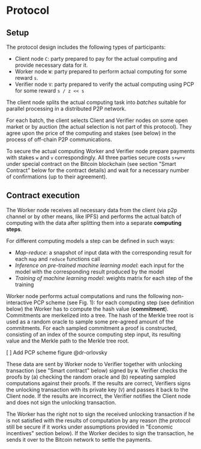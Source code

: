 Protocol
===

Setup
---

The protocol design includes the following types of participants:
- Client node `C`: party prepared to pay for the actual computing and provide necessary data for it.
- Worker node `W`: party prepared to perform actual computing for some reward `s`.
- Verifier node `V`: party prepared to verify the actual computing using PCP for some reward `s / z << s`

The client node splits the actual computing task into *batches* suitable for parallel processing in a distributed P2P network.

For each batch, the client selects Client and Verifier nodes on some open market or by auction (the actual selection is not part of this protocol). They agree upon the price of the computing and stakes (see below) in the process of off-chain P2P communications. 

To secure the actual computing Worker and Verifier node prepare payments with stakes `w` and `v` correspondingly. All three parties secure costs `s+w+v` under special contract on the Bitcoin blockchain (see section "Smart Contract" below for the contract details) and wait for a necessary number of confirmations (up to their agreement).

Contract execution
---

The Worker node receives all necessary data from the client (via p2p channel or by other means, like IPFS) and performs the actual batch of computing with the data after splitting them into a separate **computing steps**. 

For different computing models a step can be defined in such ways:
* *Map-reduce*: a snapshot of input data with the corresponding result for each `map` and `reduce` functions call
* *Inference on pre-trained machine learning model*: each input for the model with the corresponding result produced by the model
* *Training of machine learning model*: weights matrix for each step of the training

Worker node performs actual computations and runs the following non-interactive PCP scheme (see Fig. 1): for each computing step (see definition below) the Worker has to compute the hash value (**commitment**). Commitments are merkelized into a tree. The hash of the Merkle tree root is used as a random oracle to sample some pre-agreed amount of the commitments. For each sampled commitment a proof is constructed, consisting of an index of the source computing step input, its resulting value and the Merkle path to the Merkle tree root. 

[ ] Add PCP scheme figure @dr-orlovsky

These data are sent by Worker node to Verifier together with unlocking transaction (see "Smart contract" below) signed by `W`. Verifier checks the proofs by (a) checking the random oracle and (b) repeating sampled computations against their proofs. If the results are correct, Verifiers signs the unlocking transaction with its private key (`V`) and passes it back to the Client node. If the results are incorrect, the Verifier notifies the Client node and does not sign the unlocking transaction.

The Worker has the right not to sign the received unlocking transaction if he is not satisfied with the results of computation by any reason (the protocol still be secure if it works under assumptions provided in "Economic incentives" section below). If the Worker decides to sign the transaction, he sends it over to the Bitcoin network to settle the payments.


